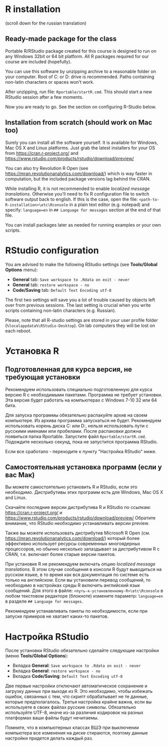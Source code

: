 # R installation
(scroll down for the russian translation)

## Ready-made package for the class
Portable R/RStudio package created for this course is designed to run on any Windows 32bit or 64 bit platform.
All R packages required for our course are included (hopefully).

You can use this software by unzipping archive to a reasonable folder on your computer. Root of C: or D: drive is recommended. Paths containing non-latin characters or spaces won't work.

After unzipping, run file: `Rportable/startR.cmd`. This should start a new RStudio session after a few moments.

Now you are ready to go. See the  section on configuring R-Studio below.


## Installation from scratch (should work on Mac too)

Surely you can install all the software yourself. It is available for Windows, Mac OS X and Linux platforms.
Just grab the latest installers for your OS from https://cran.r-project.org/ and https://www.rstudio.com/products/rstudio/download/preview/

You can also try Revolution R Open (see https://mran.revolutionanalytics.com/download/) which is way faster in computation, but the included package versions lag behind the CRAN.

While installing R, it is not recommended to enable *localized message translations*. Otherwise you'll need to fix R configuration file to switch software output back to english.  If this is the case, open the file:
`<path-to-R-installation>\etc\Rconsole` in a plain text editor (e.g. notepad) and specify: `language=en` in `## Language for messages` section at the end of that file.

You can install packages later as needed for running examples or your own scripts.


# RStudio configuration
You are advised to make the following RStudio settings (see **Tools/Global Options** menu):
 - **General** tab: `Save workspace to .Rdata on exit - never`
 - **General** tab: `restore workspace - no`
 - **Code/Saving** tab: `Default Text Encoding utf-8`

The first two settings will save you a lot of trouble caused by objects left over from previous sessions.
The last setting is crucial when you write scripts containing non-latin characters (e.g. Russian).


Please, note that all R-studio settings are stored in your user profile folder (`%localappdata%\RStudio-Desktop`). On lab computers they will be lost on each reboot.



# Установка R

## Подготовленная для курса версия, не требующая установки

Рекомендуем использовать специально подготовленную для курса версию R с необходимыми пакетами. Программа не требует установки. Эта версия будет работать на компьютерах с Windows 7-10 32 или 64 бита.

Для запуска программы обязательно распакуйте архив на своем компьютере. Из архива программа запускаться не будет. Рекомендуем использовать корень диска C: или D:, нельзя использовать пути с русскими именами или пробелами. После распаковки должна появиться папка Rportable. Запустите файл `Rportable/startR.cmd`. Подождите несколько секунд, пока не запустится программа RStudio.

Если все сработало - переходите к пункту "Настройка RStudio" ниже.

## Самостоятельная установка программ (если у вас Мак)

Вы можете самостоятельно установить R и RStudio, если это необходимо. Дистрибутивы этих программ есть для Windows, Mac OS X and Linux.

Скачайте последние версии дистрибутива R и RStudio по ссылкам:
https://cran.r-project.org/ и https://www.rstudio.com/products/rstudio/download/preview/
Обратите внимание, что RStudio необходимо устанавливать версии preview.

Также вы можете использовать дистрибутив Microsoft R Open (см. https://mran.revolutionanalytics.com/download/) который более эффективно использует ресурсы современных многоядерных процессоров, но обычно несколько запаздывает за дистрибутивом R с CRAN, т.е. включает более старые версии пакетов.


При установке R не рекомендуем включать опцию *localized message translations*. В этом случае сообщения в консоли R будут выводиться на русском языке, в то время как вся документация по системе есть только на английском. Если вы установили перевод сообщений, то необходимо в настройках среды R включить английский язык сообщений. Для этого в файле:
`<путь-к-установленному-R>\etc\Rconsole` в любом текстовом редакторе (блокноте) измените параметр: `language=en` в разделе `## Language for messages`.


Рекомендуем устанавливать пакеты по необходимости, если при запуске примеров не хватает каких-то пакетов.

# Настройка RStudio
После установки RStudio обязательно сделайте следующие настройки (меню **Tools/Global Options**):
 - Вкладка **General**: `Save workspace to .Rdata on exit - never`
 - Вкладка **General**: `restore workspace - no`
 - Вкладка **Code/Saving**: `Default Text Encoding utf-8`

Две первые настройки отключают автоматическое сохранение и загрузку данных при выходе из R. Это необходимо, чтобы избежать ошибок, связанных с тем, что скрипт обрабатывает не те данные, которые предполагалось.
Третья настройка крайне важна, если вы используете в своих файлах русские символы. Обязательно используйте UTF-8, иначе из-за различия кодировок на разных платформах ваши файлы будут нечитаемы.


Помните, что в компьютерных классах ВШЭ при выключении компьютера все изменения на диске стираются, поэтому данные настройки придется делать каждый раз.
